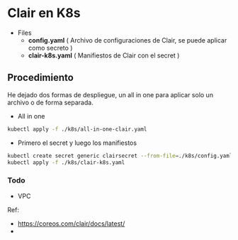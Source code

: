 # Clair en K8s

- Files
    - **config.yaml** ( Archivo de configuraciones de Clair, se puede aplicar como secreto )
    - **clair-k8s.yaml** ( Manifiestos de Clair con el secret )

## Procedimiento
He dejado dos formas de despliegue, un all in one para aplicar solo un archivo o de forma separada. 

- All in one
```bash
kubectl apply -f ./k8s/all-in-one-clair.yaml
```

- Primero el secret y luego los manifiestos
```bash
kubectl create secret generic clairsecret --from-file=./k8s/config.yaml
kubectl apply -f ./k8s/clair-k8s.yaml
```

### Todo
- VPC


Ref:
- https://coreos.com/clair/docs/latest/
- 
